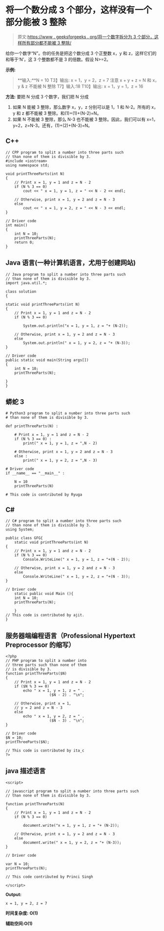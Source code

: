 # 将一个数分成 3 个部分，这样没有一个部分能被 3 整除

> 原文:[https://www . geeksforgeeks . org/将一个数字拆分为 3 个部分，这样所有部分都不能被 3 整除/](https://www.geeksforgeeks.org/split-a-number-into-3-parts-such-that-none-of-the-parts-is-divisible-by-3/)

给你一个数字“N”。你的任务是把这个数分成 3 个正整数 x，y 和 z，这样它们的和等于‘N’，这 3 个整数都不是 3 的倍数。假设 N>=2。

**示例:**

> **输入:**N = 10
> T3】输出: x = 1，y = 2，z = 7
> 注意 x + y + z = N 和 x，y & z 不能被 N 整除
> T7】输入:18
> T10】输出: x = 1，y = 1，z = 16

**方法:**
要把 N 分成 3 个数字，我们把 N 分成

1.  如果 N 能被 3 整除，那么数字 x，y，z 分别可以是 1，1 和 N-2。所有的 x，y 和 z 都不能被 3 整除。和(1)+(1)+(N-2)=N。
2.  如果 N 不能被 3 整除，那么 N-3 也不能被 3 整除。因此，我们可以有 x=1，y=2，z=N-3。还有，(1)+(2)+(N-3)=N。

## C++

```
// CPP program to split a number into three parts such
// than none of them is divisible by 3.
#include <iostream>
using namespace std;

void printThreeParts(int N)
{
    // Print x = 1, y = 1 and z = N - 2
    if (N % 3 == 0)
        cout << " x = 1, y = 1, z = " << N - 2 << endl;

    // Otherwise, print x = 1, y = 2 and z = N - 3
    else
        cout << " x = 1, y = 2, z = " << N - 3 << endl;
}

// Driver code
int main()
{
    int N = 10;
    printThreeParts(N);
    return 0;
}
```

## Java 语言(一种计算机语言，尤用于创建网站)

```
// Java program to split a number into three parts such
// than none of them is divisible by 3.
import java.util.*;

class solution
{

static void printThreeParts(int N)
{
    // Print x = 1, y = 1 and z = N - 2
    if (N % 3 == 0)

        System.out.println("x = 1, y = 1, z = "+ (N-2));

    // Otherwise, print x = 1, y = 2 and z = N - 3
    else
        System.out.println(" x = 1, y = 2, z = "+ (N-3));
}

// Driver code
public static void main(String args[])
{
    int N = 10;
    printThreeParts(N);

}
}
```

## 蟒蛇 3

```
# Python3 program to split a number into three parts such
# than none of them is divisible by 3.

def printThreeParts(N) :

    # Print x = 1, y = 1 and z = N - 2
    if (N % 3 == 0) :
        print(" x = 1, y = 1, z = ",N - 2)

    # Otherwise, print x = 1, y = 2 and z = N - 3
    else :
        print(" x = 1, y = 2, z = ",N - 3)

# Driver code
if __name__ == "__main__" :

    N = 10
    printThreeParts(N)

# This code is contributed by Ryuga
```

## C#

```
// C# program to split a number into three parts such
// than none of them is divisible by 3.
using System;

public class GFG{
    static void printThreeParts(int N)
{
    // Print x = 1, y = 1 and z = N - 2
    if (N % 3 == 0)
        Console.WriteLine(" x = 1, y = 1, z = "+(N - 2));

    // Otherwise, print x = 1, y = 2 and z = N - 3
    else
        Console.WriteLine(" x = 1, y = 2, z = "+(N - 3));
}

// Driver code
    static public void Main (){
    int N = 10;
    printThreeParts(N);

    }
// This code is contributed by ajit.
}
```

## 服务器端编程语言（Professional Hypertext Preprocessor 的缩写）

```
<?php
// PHP program to split a number into
// three parts such than none of them
// is divisible by 3.
function printThreeParts($N)
{
    // Print x = 1, y = 1 and z = N - 2
    if ($N % 3 == 0)
        echo " x = 1, y = 1, z = " .
                    ($N - 2) . "\n";

    // Otherwise, print x = 1,
    // y = 2 and z = N - 3
    else
        echo " x = 1, y = 2, z = " .
                    ($N - 3) . "\n";
}

// Driver code
$N = 10;
printThreeParts($N);

// This code is contributed by ita_c
?>
```

## java 描述语言

```
<script>

// javascript program to split a number into three parts such
// than none of them is divisible by 3.

function printThreeParts(N)
{
    // Print x = 1, y = 1 and z = N - 2
    if (N % 3 == 0)

        document.write("x = 1, y = 1, z = "+ (N-2));

    // Otherwise, print x = 1, y = 2 and z = N - 3
    else
        document.write(" x = 1, y = 2, z = "+ (N-3));
}

// Driver code

var N = 10;
printThreeParts(N);

// This code contributed by Princi Singh

</script>
```

**Output:** 

```
x = 1, y = 2, z = 7
```

**时间复杂度:** **O(1)**

**辅助空间:O(1)**